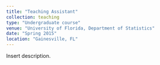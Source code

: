 ```yaml
---
title: "Teaching Assistant"
collection: teaching
type: "Undergraduate course"
venue: "University of Florida, Department of Statistics"
date: "Spring 2015"
location: "Gainesville, FL"
---
```


Insert description.
